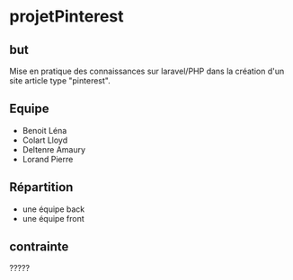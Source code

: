 # projetPinterest


## but

Mise en pratique des connaissances sur laravel/PHP dans la création d'un site article type "pinterest".

## Equipe

  - Benoit Léna
  - Colart Lloyd
  - Deltenre Amaury
  - Lorand Pierre
  
## Répartition

  - une équipe back
  - une équipe front
  
## contrainte
  
  ?????
